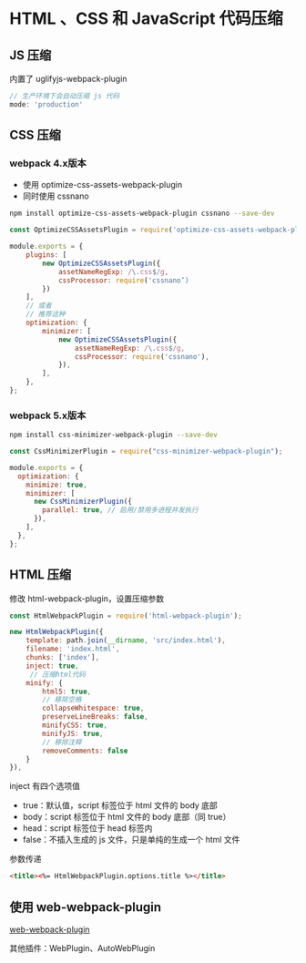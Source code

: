 # HTML 、CSS 和 JavaScript 代码压缩

## JS 压缩

内置了 uglifyjs-webpack-plugin

```js
// 生产环境下会自动压缩 js 代码
mode: 'production'
```

## CSS 压缩

### webpack 4.x版本

- 使⽤ optimize-css-assets-webpack-plugin
- 同时使用 cssnano

```bash
npm install optimize-css-assets-webpack-plugin cssnano --save-dev
```

```js
const OptimizeCSSAssetsPlugin = require('optimize-css-assets-webpack-plugin');

module.exports = {
    plugins: [
        new OptimizeCSSAssetsPlugin({
            assetNameRegExp: /\.css$/g,
            cssProcessor: require('cssnano’)
        })
    ],
    // 或者
    // 推荐这种
    optimization: {
        minimizer: [
            new OptimizeCSSAssetsPlugin({
                assetNameRegExp: /\.css$/g,
                cssProcessor: require('cssnano'),
            }),
        ],
    },
};
```

### webpack 5.x版本

```bash
npm install css-minimizer-webpack-plugin --save-dev
```

```js
const CssMinimizerPlugin = require("css-minimizer-webpack-plugin");

module.exports = {
  optimization: {
    minimize: true,
    minimizer: [
      new CssMinimizerPlugin({
        parallel: true, // 启用/禁用多进程并发执行
      }),
    ],
  },
};
```

## HTML 压缩

修改 html-webpack-plugin，设置压缩参数

```js
const HtmlWebpackPlugin = require('html-webpack-plugin');

new HtmlWebpackPlugin({
    template: path.join(__dirname, 'src/index.html'),
    filename: 'index.html',
    chunks: ['index'],
    inject: true,
     // 压缩html代码
    minify: {
        html5: true,
        // 移除空格
        collapseWhitespace: true,
        preserveLineBreaks: false,
        minifyCSS: true,
        minifyJS: true,
        // 移除注释
        removeComments: false
    }
}),
```

inject 有四个选项值

- true：默认值，script 标签位于 html 文件的 body 底部
- body：script 标签位于 html 文件的 body 底部（同 true）
- head：script 标签位于 head 标签内
- false：不插入生成的 js 文件，只是单纯的生成一个 html 文件

参数传递

```html
<title><%= HtmlWebpackPlugin.options.title %></title>
```

## 使用 web-webpack-plugin

[web-webpack-plugin](https://www.npmjs.com/package/web-webpack-plugin)

其他插件：WebPlugin、AutoWebPlugin
